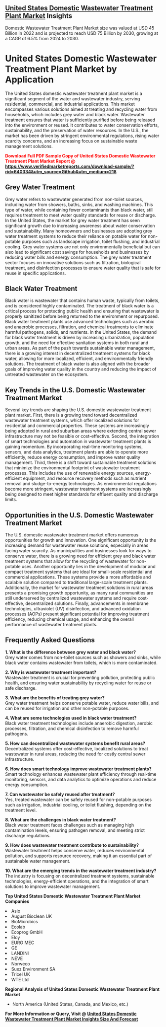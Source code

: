 <h2><a href="https://www.verifiedmarketreports.com/download-sample/?rid=640334&amp;utm_source=Github&amp;utm_medium=218" target="_blank">United States Domestic Wastewater Treatment Plant Market</a> Insights</h2><p>Domestic Wastewater Treatment Plant Market size was valued at USD 45 Billion in 2022 and is projected to reach USD 75 Billion by 2030, growing at a CAGR of 6.5% from 2024 to 2030.</p><p> <h1>United States Domestic Wastewater Treatment Plant Market by Application</h1> <p>The United States domestic wastewater treatment plant market is a significant segment of the water and wastewater industry, serving residential, commercial, and industrial applications. This market encompasses various solutions aimed at treating and recycling water from households, which includes grey water and black water. Wastewater treatment ensures that water is sufficiently purified before being released into the environment or reused. It contributes to water conservation efforts, sustainability, and the preservation of water resources. In the U.S., the market has been driven by stringent environmental regulations, rising water scarcity concerns, and an increasing focus on sustainable waste management solutions. <strong><p><span class=""><span style="color: #ff0000;"><strong>Download Full PDF Sample Copy of United States Domestic Wastewater Treatment Plant Market Report</strong> @ </span><a href="https://www.verifiedmarketreports.com/download-sample/?rid=640334&amp;utm_source=Github&amp;utm_medium=218" target="_blank">https://www.verifiedmarketreports.com/download-sample/?rid=640334&amp;utm_source=Github&amp;utm_medium=218</a></span></p></strong></p> <h2>Grey Water Treatment</h2> <p>Grey water refers to wastewater generated from non-toilet sources, including water from showers, baths, sinks, and washing machines. This type of water, while containing fewer contaminants than black water, still requires treatment to meet water quality standards for reuse or discharge. In the United States, the market for grey water treatment has seen significant growth due to increasing awareness about water conservation and sustainability. Many homeowners and businesses are adopting grey water treatment systems to reduce their reliance on potable water for non-potable purposes such as landscape irrigation, toilet flushing, and industrial cooling. Grey water systems are not only environmentally beneficial but can also lead to significant cost savings for households and businesses by reducing water bills and energy consumption. The grey water treatment sector focuses on innovative solutions such as filtration, biological treatment, and disinfection processes to ensure water quality that is safe for reuse in specific applications.</p> <h2>Black Water Treatment</h2> <p>Black water is wastewater that contains human waste, typically from toilets, and is considered highly contaminated. The treatment of black water is a critical process for protecting public health and ensuring that wastewater is properly sanitized before being returned to the environment or repurposed. Black water treatment plants use advanced technologies such as aerobic and anaerobic processes, filtration, and chemical treatments to eliminate harmful pathogens, solids, and nutrients. In the United States, the demand for black water treatment is driven by increasing urbanization, population growth, and the need for effective sanitation systems in both rural and urban areas. As part of the push towards sustainable water management, there is a growing interest in decentralized treatment systems for black water, allowing for more localized, efficient, and environmentally friendly solutions. The treatment of black water is also aligned with the broader goals of improving water quality in the country and reducing the impact of untreated wastewater on the ecosystem.</p> <h2>Key Trends in the U.S. Domestic Wastewater Treatment Market</h2> <p>Several key trends are shaping the U.S. domestic wastewater treatment plant market. First, there is a growing trend toward decentralized wastewater treatment systems, which offer localized solutions for residential and commercial properties. These systems are increasingly being adopted in rural and suburban areas where extending central sewer infrastructure may not be feasible or cost-effective. Second, the integration of smart technologies and automation in wastewater treatment plants is gaining momentum. By incorporating real-time monitoring systems, sensors, and data analytics, treatment plants are able to operate more efficiently, reduce energy consumption, and improve water quality management. Third, there is a shift toward sustainable treatment solutions that minimize the environmental footprint of wastewater treatment processes. This includes the use of renewable energy sources, energy-efficient equipment, and resource recovery methods such as nutrient removal and sludge-to-energy technologies. As environmental regulations become more stringent, wastewater treatment systems are increasingly being designed to meet higher standards for effluent quality and discharge limits.</p> <h2>Opportunities in the U.S. Domestic Wastewater Treatment Market</h2> <p>The U.S. domestic wastewater treatment market offers numerous opportunities for growth and innovation. One significant opportunity is the increasing demand for wastewater reuse solutions, especially in areas facing water scarcity. As municipalities and businesses look for ways to conserve water, there is a growing need for efficient grey and black water treatment systems that allow for the recycling of wastewater for non-potable uses. Another opportunity lies in the development of modular and compact treatment systems that are ideal for small-scale residential and commercial applications. These systems provide a more affordable and scalable solution compared to traditional large-scale treatment plants. Additionally, the market for wastewater treatment solutions in rural areas presents a promising growth opportunity, as many rural communities are still underserved by centralized wastewater systems and require cost-effective, decentralized solutions. Finally, advancements in membrane technologies, ultraviolet (UV) disinfection, and advanced oxidation processes (AOPs) present significant potential for improving treatment efficiency, reducing chemical usage, and enhancing the overall performance of wastewater treatment plants.</p> <h2>Frequently Asked Questions</h2> <p><strong>1. What is the difference between grey water and black water?</strong><br>Grey water comes from non-toilet sources such as showers and sinks, while black water contains wastewater from toilets, which is more contaminated.</p> <p><strong>2. Why is wastewater treatment important?</strong><br>Wastewater treatment is crucial for preventing pollution, protecting public health, and ensuring water sustainability by recycling water for reuse or safe discharge.</p> <p><strong>3. What are the benefits of treating grey water?</strong><br>Grey water treatment helps conserve potable water, reduce water bills, and can be reused for irrigation and other non-potable purposes.</p> <p><strong>4. What are some technologies used in black water treatment?</strong><br>Black water treatment technologies include anaerobic digestion, aerobic processes, filtration, and chemical disinfection to remove harmful pathogens.</p> <p><strong>5. How can decentralized wastewater systems benefit rural areas?</strong><br>Decentralized systems offer cost-effective, localized solutions to treat wastewater in rural areas, reducing the need for costly central sewer infrastructure.</p> <p><strong>6. How does smart technology improve wastewater treatment plants?</strong><br>Smart technology enhances wastewater plant efficiency through real-time monitoring, sensors, and data analytics to optimize operations and reduce energy consumption.</p> <p><strong>7. Can wastewater be safely reused after treatment?</strong><br>Yes, treated wastewater can be safely reused for non-potable purposes such as irrigation, industrial cooling, or toilet flushing, depending on the treatment level.</p> <p><strong>8. What are the challenges in black water treatment?</strong><br>Black water treatment faces challenges such as managing high contamination levels, ensuring pathogen removal, and meeting strict discharge regulations.</p> <p><strong>9. How does wastewater treatment contribute to sustainability?</strong><br>Wastewater treatment helps conserve water, reduces environmental pollution, and supports resource recovery, making it an essential part of sustainable water management.</p> <p><strong>10. What are the emerging trends in the wastewater treatment industry?</strong><br>The industry is focusing on decentralized treatment systems, sustainable technologies, energy-efficient operations, and the integration of smart solutions to improve wastewater management.</p> </p><p><strong>Top United States Domestic Wastewater Treatment Plant Market Companies</strong></p><div data-test-id=""><p><li>Asio</li><li> August Bioclean UK</li><li> BioMicrobics</li><li> Ecolab</li><li> Ecoprog GmbH</li><li> Eloy</li><li> EURO MEC</li><li> GE</li><li> LANDINI</li><li> NEVE</li><li> Norweco</li><li> Suez Environment SA</li><li> Tricel UK</li><li> WTE Ltd</li></p><div><strong>Regional Analysis of&nbsp;United States Domestic Wastewater Treatment Plant Market</strong></div><ul><li dir="ltr"><p dir="ltr">North America&nbsp;(United States, Canada, and Mexico, etc.)</p></li></ul><p><strong>For More Information or Query, Visit @&nbsp;</strong><strong><a href="https://www.verifiedmarketreports.com/product/domestic-wastewater-treatment-plant-market/?utm_source=Github&amp;utm_medium=218" target="_blank">United States Domestic Wastewater Treatment Plant Market Insights Size And Forecast</a></strong></p></div>
